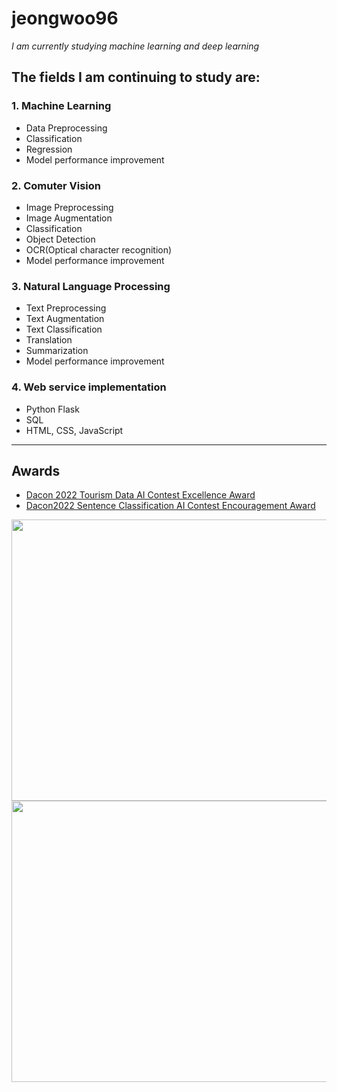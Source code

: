 # jeongwoo96
 

*I am currently studying machine learning and deep learning*



## The fields I am continuing to study are:
### 1. Machine Learning
  + Data Preprocessing
  + Classification
  + Regression
  + Model performance improvement

### 2. Comuter Vision
  + Image Preprocessing
  + Image Augmentation
  + Classification
  + Object Detection
  + OCR(Optical character recognition)
  + Model performance improvement

### 3. Natural Language Processing
  + Text Preprocessing
  + Text Augmentation
  + Text Classification
  + Translation
  + Summarization
  + Model performance improvement

### 4. Web service implementation
  + Python Flask
  + SQL
  + HTML, CSS, JavaScript


***

## Awards
+ <a href="https://dacon.io/competitions/official/235978/overview/description">Dacon 2022 Tourism Data AI Contest Excellence Award</a>
+ <a href="https://dacon.io/competitions/official/236037/overview/description">Dacon2022 Sentence Classification AI Contest Encouragement Award</a>
<img src="https://user-images.githubusercontent.com/112039781/211071653-040a1845-a12a-43e8-bda9-67120644afce.png" width="600 " height="450">
<img src="https://cdn.discordapp.com/attachments/693519274282713140/1065579694835114024/image.png" width="600 " height="450">
<!-- [https://discord.com/channels/@me/693519274282713140/1065579695090974781](https://cdn.discordapp.com/attachments/693519274282713140/1065579694835114024/image.png) -->
